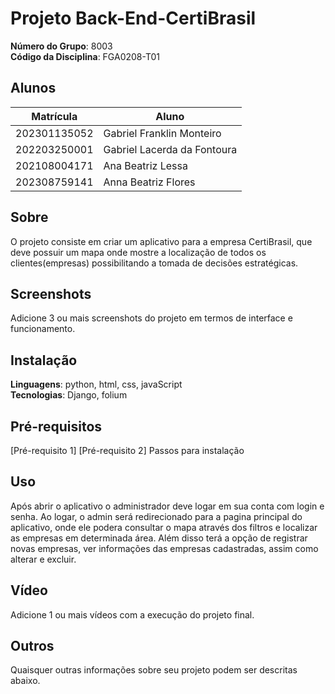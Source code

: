 # Projeto Back-End-CertiBrasil

**Número do Grupo**: 8003<br>
**Código da Disciplina**: FGA0208-T01<br>

## Alunos
|Matrícula | Aluno |
| -- | -- |
| 202301135052  |  Gabriel Franklin Monteiro |
| 202203250001  |  Gabriel Lacerda da Fontoura |
| 202108004171  |  Ana Beatriz Lessa |
| 202308759141  |  Anna Beatriz Flores |


## Sobre 
O projeto consiste em criar um aplicativo para a empresa CertiBrasil, que deve possuir um mapa onde mostre a localização de todos os clientes(empresas) possibilitando a tomada de decisões estratégicas.

## Screenshots
Adicione 3 ou mais screenshots do projeto em termos de interface e funcionamento.

## Instalação 
**Linguagens**: python, html, css, javaScript<br>
**Tecnologias**: Django, folium<br>

## Pré-requisitos
[Pré-requisito 1]
[Pré-requisito 2]
Passos para instalação

## Uso 
Após abrir o aplicativo o administrador deve logar em sua conta com login e senha. Ao logar, o admin será redirecionado para a pagina principal do aplicativo, onde ele podera consultar o mapa através dos filtros e localizar as empresas em determinada área. Além disso terá a opção de registrar novas empresas, ver informações das empresas cadastradas, assim como alterar e excluir.

## Vídeo
Adicione 1 ou mais vídeos com a execução do projeto final.

## Outros 
Quaisquer outras informações sobre seu projeto podem ser descritas abaixo.
